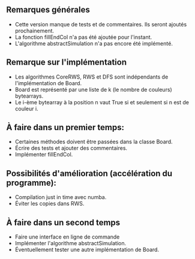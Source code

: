 ## Remarques générales
- Cette version manque de tests et de commentaires. Ils seront ajoutés prochainement.
- La fonction fillEndCol n'a pas été ajoutée pour l'instant.
- L'algorithme abstractSimulation n'a pas encore été implémenté.

## Remarque sur l'implémentation
- Les algorithmes CoreRWS, RWS et DFS sont indépendants de l'implémentation de Board.
- Board est représenté par une liste de k (le nombre de couleurs) bytearrays.
- Le i-ème bytearray à la position n vaut True si et seulement si n est de couleur i.

## À faire dans un premier temps:
- Certaines méthodes doivent être passées dans la classe Board.
- Écrire des tests et ajouter des commentaires.
- Implémenter fillEndCol.

## Possibilités d'amélioration (accélération du programme):
- Compilation just in time avec numba.
- Éviter les copies dans RWS.

## À faire dans un second temps
- Faire une interface en ligne de commande
- Implémenter l'algorithme abstractSimulation.
- Éventuellement tester une autre implémentation de Board.
